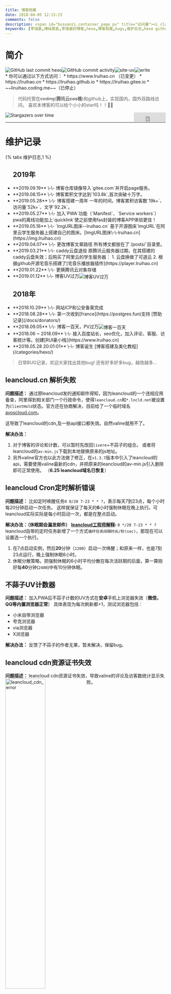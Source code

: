 ```yaml
---
title: 博客档案
date: 2018-04-05 12:13:23
comments: false
description: <span id="busuanzi_container_page_pv" title="访问量"><i class="fa fa-fw fa-rocket"></i> <span id="busuanzi_value_page_pv"></span></span>
keywords: [李瑞豪,博採眾長,李瑞豪的博客,hexo,博客档案,bugs,维护日志,hexo github,hexo coding,hexo 腾讯云cos,分类,标签,热度,百度统计,leancloud cdn,valine,gitalk,gitment,PWA,Manifest,Service workers]
---
```


# 简介
<img alt="GitHub last commit hexo" src="https://img.shields.io/github/last-commit/lruihao/lruihao.github.io/hexo" style="float:left;"><img alt="GitHub commit activity" src="https://img.shields.io/github/commit-activity/m/lruihao/lruihao.github.io" style="float:left;"><img alt="site-uv" src="https://badgen.net/badge/visitor/3.1w+/orange" style="float:left;"><img alt="write" src="https://badgen.net/badge/write/10.7w+/purple" style="float:left;">
<div style="clear: both;"></div>
* 你可以通过以下方式访问：
* https://www.lruihao.cn （已变更）
* https://lruihao.cn
* https://lruihao.github.io
* https://lruihao.gitee.io
* ~~liruihao.coding.me~~（已停止）

> 代码托管在~~coding~~(**腾讯云cos桶**)和github上，实现国内，国外双路线访问。
喜欢本博客的可以给个小小的star吗！！🏀🏀

<a class="gh-btn" id="gh-btn" href="https://github.com/Lruihao/Lruihao.github.io/" target="_blank" aria-label="Star on GitHub"><span class="gh-ico" aria-hidden="true"></span><span class="gh-text" id="gh-text"></span></a>
<iframe align="right" style="margin-left: 2px; margin-bottom:-5px;" frameborder="0" scrolling="0" width="100px" height="30px" src="https://ghbtns.com/github-btn.html?user=Lruihao&amp;repo=Lruihao.github.io&amp;type=star&amp;count=true">
</iframe>

![Stargazers over time](https://starchart.cc/Lruihao/lruihao.github.io.svg)

---

# 维护记录
{% tabs 维护日志,1 %}
<!-- tab 博客日志 -->

<ul>
  <li style="list-style: none;"><h2>2019年</h2></li>
  <li>**2019.09.19** \-\- 博客仓库镜像导入`gitee.com`并开启page服务。</li>
  <li>**2019.08.15** \-\- 博客累积文字达到`103.8k`,首次突破十万字。</li>
  <li>**2019.05.28** \-\- 博客搭建一周年
    一年的时间，博客累积访客数`19k+`、访问量`52k+`、文字`92.2k`。
  </li>
  <li>**2019.05.27** \-\- 加入`PWA`功能（`Manifest`、`Service workers`）
    pwa的离线功能加上`quicklink`使之前使用fas封装的博客APP体验更佳！
  </li>
  <li>**2019.05.16** \-\- `ImgURL图床--lruihao.cn`
    基于开源图床`ImgURL`在阿里云学生服务器上搭建自己的图床。[ImgURL图床\-\-lruihao.cn](https://img.lruihao.cn)
  </li>
  <li>**2019.04.07** \-\- 更改博客文章路径
    所有博文都放在了`/posts/`目录里。
  </li>
  <li>**2019.03.21** \-\- caddy云盘退役
    原腾讯云服务器过期，在其搭建的caddy云盘失效；后购买了阿里云的学生服务器：
    1. 云盘换做了可道云
    2. 根据github开源宅音乐搭建了[宅音乐播放器插件](https://player.lruihao.cn)
  </li>
  <li>**2019.01.22** \-\- 更换腾讯云对象存储
  </li>
  <li>**2019.01.12** \-\- 博客UV过万<img src="/docs/images/uv10k.png" alt="博客UV过万" align="center" /></li>
  <li style="list-style: none;"><h2>2018年</h2></li>
  <li>**2018.10.29** \-\- 网站ICP和公安备案完成</li>
  <li>**2018.08.28** \-\- 第一次收到[france](https://postgres.fun)支持 [赞助记录](/docs/donators/)</li>
  <li>**2018.09.05** \-\- 博客一百天，PV过万<img src="/docs/images/day-100.png" alt="博客一百天" align="center" /></li>
  <li>**2018.06 ~ 2018.09** \-\- 接入百度站长，seo优化，加入评论、客服、访客统计等。创建[RUI豪小栈](https://www.lruihao.cn)
  </li>
  <li>**2018.05.28 20:01:01** \-\- 博客诞生 [博客搭建及美化教程](/categories/hexo/)</li>
</ul>

<!-- endtab -->
<!-- tab 维护记录 -->
> 日常BUG记录，欢迎大家找出其他bug!
> 还有好多好多bug，越改越多...

## leancloud.cn 解析失败
**问题描述：**
通过原leancloud发的通知邮件得知，因为leancloud的一个违规应用备查，阿里得到相关部门一个行政命令，使得`leancloud.cn`和`*.lncld.net`被设置为`ClientHold`状态。官方还在协商解决，目前给了一个临时域名[avoscloud.com](https://avoscloud.com)。

这导致了leancloud的cdn,及一些api接口都失效。自然valine就用不了。

**解决办法：**
1. 对于博客的评论和计数，可以暂时先改回`livere`+不蒜子的组合。
或者将leancloud的`av-min.js`下载到本地替换原来的js地址。
2. 另外valine官方也以此方法做了修正，在`v1.3.7`版本中引入了leancloud的api，需要使用valine最新的cdn，并把原来的leancloud的av-min.js引入删除即可正常使用。
（**6.25 leancloud域名已恢复**）

## leancloud Cron定时解析错误
**问题描述：**
比如定时唤醒任务`0 0/20 7-23 * * ?`，表示每天7到23点，每个小时每20分钟启动一次任务。
这样就保证了每天的**6**小时强制休眠在晚上执行。可leancloud实际实际是每小时启动一次，都是在整点启动。

**解决办法：（休眠期会漏发邮件）**
<i class="fa fa-check-square"></i> **[leancloud工程师解释](https://forum.leancloud.cn/t/cron/20365):** `0 */20 7-23 * * ?`
<i class="fa fa-square"></i> leancloud自带的定时任务新增了一个方式`循环任务间隔时长/秒(sec)`，那现在可以设置选一个执行。
1. 在7点启动实例，然后**20**分钟（`1200`）启动一次唤醒；和原来一样，也是7到23点运行，晚上强制休眠6小时。
2. 休眠分散策略，把强制休眠的6小时平均分散在每次活跃期的后面，算一算刚好每**40**分钟(`2400`)中有10分钟休眠。

## 不蒜子UV计数器
**问题描述：**
加入PWA后不蒜子计数的UV方式在**安卓**手机上浏览器失效（**微信，QQ等内置浏览器正常**）
具体表现为每次刷新都+1，测试浏览器包括：
- 小米自带浏览器
- 夸克浏览器
- via浏览器
- X浏览器

**解决办法：**
反馈了不蒜子的作者无果，暂未解决，保留bug。

## leancloud cdn资源证书失效
**问题描述：**
leancloud cdn资源证书失效，导致valine的评论及访客数统计显示失败。
<img src="/docs/images/leancloudcdn.png" width="50%" align="left" alt="leancloud_cdn_error" />
<div style="clear: both;"></div>
**解决办法：**
下载js放在本地，或者等待leancloud更新证书（一到两天）。

另外在leancloud博客看到相关[开发版线程策略](https://blog.leancloud.cn/6738/)的调整，感觉leancloud的免费服务是越来越难用了。反馈了一波valine作者更换云后端，作者也表示已挖坑！最近将做开发~

## leancloud api 429错误
**问题描述：**
- {% label danger@信息 %} - Too many requests.
- {% label danger@含义 %} - 超过应用的流控限制，即超过每个应用同一时刻最多可使用的工作线程数，或者说同一时刻最多可以同时处理的数据请求。通过 `控制台 > 存储 > API 统计 > API 性能 > 总览` 可以查看应用产生的请求统计数据，如平均工作线程、平均响应时间等。

最近几天打开博客总是看到首页的访问数统计为0，刷新一下又好了，感觉是和前一段时间加的那个[热度](https://lruihao.cn//docs/top/)页面一样的，热度页面采用增加延迟的方法解决了统计失败的问题。当时不知道为什么，这次这个问题的出现，我打开浏览器控制台，发现好几个`429`的错误，而且多数情况下是4个一起出现。于是不管三七二十一，先查一下429是什么，在leancloud官网找到了上面的描述，还看了一下自己的统计信息，如下图。
![统计信息](/docs/images/429.png)
所以**解决方案**大致三种:
1. 充钱升级商业版 <i class="fa fa-square"></i>
2. 降低api使用的线程数 <i class="fa fa-check-square"></i>
3. 增加api延迟 <i class="fa fa-check-square"></i>

**本次问题具体解决方案：**
打开站点配置文件找到如下字段，首页每页修改为6
```
index_generator:
  path: ''
  per_page: 6
  order_by: -date
archive_generator:
  per_page: 10
```

## CPU占用过高
前两天收到网友的反馈，说我的网站打开CPU占用80%多，我以前都没想过这些性能问题，突然出现就慌了，一开始怀疑是js的原因，后来又有人反馈截图说他的电脑上正常，不过在win10的电脑上就很高，后来在浏览器中吧js加载关掉就正常了，说明就是js造成的，虽然不懂js，不过为了解决这个致命的问题还是硬着头皮，在翻next源码中，自己用过的js,翻了一整天没找出结果，期间还麻烦晓剑帮我找了。知道今天又找了一上午才找到，罪魁祸首，是next提供的动态壁纸，后来测试了一下，那些动态壁纸都会让CPU飚起来，不知道是我改了什么源码的原因，还是静态壁纸和动态壁纸不能一起用的原因。不过总之这个问题吧已经解决，开心。
![浏览器web工具性能分析](/docs/images/cpu2.png)
![解决](/docs/images/cpu1.png)

## 杂七杂八
* 使用hexo-all-minifier压缩博文，导致打赏button失效；原因：压缩倒是button那块div，有一个叫`'QR'`的id,压缩后变成小写`' qr'`
解决方法：
	1. 取消html或js压缩；或者取消压缩打赏文件reward.swig（未测试）；
	2. 打开reward.swig把第三行中的`document.getElementById('QR');`改为`document.getElementById(&quot;QR&quot;);`；

## 评论

* gitalk评论插件，由于我没有对文章标题id进行md5等转码，所以在较长标题博客下可能造成github登录失败等原因以至于无法评论，所以评论不太友好，大佬略过，~~这个bug目前我不打算修复~~(我换了gitment评论)，懒！然后如果实在有啥问题可以在右边栏的在线客服那里在线联系我，也可以加上面的联系方式联系我！（我也是小白哈哈哈哈哈！）

* gitment bug，解决gitalk大部分问题，但是还是存在以下问题：
 * 手机浏览器无法登陆的问题，目测手机浏览器对文章标题转码导致。解决方案：去一篇标题短的文章下面登陆再回来评论。
 * 文章标题还是不能太长，我并没有将id做转码缩短处理，只是对github中文lable简单地处理了一下。

* gitment在我双线部署后，被我抛弃了，其实我挺喜欢gitment的Markdown语法功能的，但是比较适合github.io这种域名的，主要是登陆问题，我觉得是返回值啥的，gitment的仓库在github上。就这样吧，用来必力评论吧，虽然是韩国的，加载会慢点，不过没关系，反正没人评论，都是我自己记录，足够了！！！

## 彩蛋 

* ~~[www.lruihao.cn](https://www.lruihao.cn)和[lruihao.cn](https://lruihao.cn)的评论是不一样的~~
* ~~在留言页面地址后面加/index.html  ,这个的隐藏评论区hhhh，同样有第一种的区别（gitalk,gitment）~~
* 加“ /love/ ”,可以看到我和女票的一些小故事当然有密码的hhhh
* ~~加“ /book/ ”,可以看到几本金庸先生的小说~~
* 按下F12打开浏览器调试工具，在console可以看到一些“有趣”的东西- _ -!
* 网站背景亮度调节

|开关|调节|
|:-:|:-:|
|<li>Alt+Z: 打开夜间模式</li><li>Alt+X: 关闭夜间模式</li>|<li>Alt+↑: 增加亮度</li><li>Alt+↓: 降低亮度</li>|
<!-- endtab -->
{% endtabs %}
